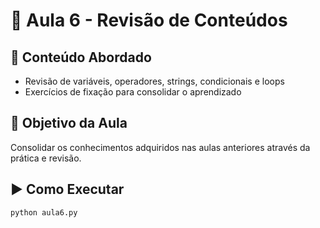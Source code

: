 # 📘 Aula 6 - Revisão de Conteúdos
## 📌 Conteúdo Abordado
- Revisão de variáveis, operadores, strings, condicionais e loops
- Exercícios de fixação para consolidar o aprendizado

## 🧠 Objetivo da Aula
Consolidar os conhecimentos adquiridos nas aulas anteriores através da prática e revisão.

## ▶️ Como Executar
```bash
python aula6.py


